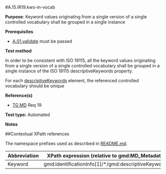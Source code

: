 #A.15.IR19.kws-in-vocab

**Purpose**: Keyword values originating from a single version of a single controlled vocabulary
shall be grouped in a single instance

**Prerequisites**
* [A.01.validate](A.01.validate.md) must be passed

**Test method**

In order to be consistent with ISO 19115, all the keyword values
originating from a single version of a single controlled vocabulary
shall be grouped in a single instance of the ISO 19115
descriptiveKeywords property.

For each [descriptiveKeywords](#keyword) element, the referenced controlled vocabulary should be unique

**Reference(s)**	 

* [TG MD](./README.md#ref_TG_MD) Req 19

**Test type:** Automated

**Notes**

##Contextual XPath references

The namespace prefixes used as described in [README.md](./README.md#namespaces).

Abbreviation                                   |  XPath expression (relative to gmd:MD_Metadata)
-----------------------------------------------| -------------------------------------------------------------------------
<a name="keyword"></a> Keyword   | gmd:identificationInfo[1]/*/gmd:descriptiveKeywords
